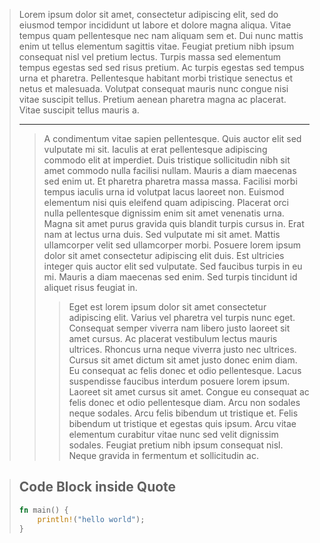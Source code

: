 > Lorem ipsum dolor sit amet, consectetur adipiscing elit, sed do eiusmod tempor incididunt ut labore et dolore magna aliqua. Vitae tempus quam pellentesque nec nam aliquam sem et. Dui nunc mattis enim ut tellus elementum sagittis vitae. Feugiat pretium nibh ipsum consequat nisl vel pretium lectus. Turpis massa sed elementum tempus egestas sed sed risus pretium. Ac turpis egestas sed tempus urna et pharetra. Pellentesque habitant morbi tristique senectus et netus et malesuada. Volutpat consequat mauris nunc congue nisi vitae suscipit tellus. Pretium aenean pharetra magna ac placerat. Vitae suscipit tellus mauris a.
>
> ---
>> A condimentum vitae sapien pellentesque. Quis auctor elit sed vulputate mi sit. Iaculis at erat pellentesque adipiscing commodo elit at imperdiet. Duis tristique sollicitudin nibh sit amet commodo nulla facilisi nullam. Mauris a diam maecenas sed enim ut. Et pharetra pharetra massa massa. Facilisi morbi tempus iaculis urna id volutpat lacus laoreet non. Euismod elementum nisi quis eleifend quam adipiscing. Placerat orci nulla pellentesque dignissim enim sit amet venenatis urna. Magna sit amet purus gravida quis blandit turpis cursus in. Erat nam at lectus urna duis. Sed vulputate mi sit amet. Mattis ullamcorper velit sed ullamcorper morbi. Posuere lorem ipsum dolor sit amet consectetur adipiscing elit duis. Est ultricies integer quis auctor elit sed vulputate. Sed faucibus turpis in eu mi. Mauris a diam maecenas sed enim. Sed turpis tincidunt id aliquet risus feugiat in.
>>
>>> Eget est lorem ipsum dolor sit amet consectetur adipiscing elit. Varius vel pharetra vel turpis nunc eget. Consequat semper viverra nam libero justo laoreet sit amet cursus. Ac placerat vestibulum lectus mauris ultrices. Rhoncus urna neque viverra justo nec ultrices. Cursus sit amet dictum sit amet justo donec enim diam. Eu consequat ac felis donec et odio pellentesque. Lacus suspendisse faucibus interdum posuere lorem ipsum. Laoreet sit amet cursus sit amet. Congue eu consequat ac felis donec et odio pellentesque diam. Arcu non sodales neque sodales. Arcu felis bibendum ut tristique et. Felis bibendum ut tristique et egestas quis ipsum. Arcu vitae elementum curabitur vitae nunc sed velit dignissim sodales. Feugiat pretium nibh ipsum consequat nisl. Neque gravida in fermentum et sollicitudin ac.

> ## Code Block inside Quote
> ```rust
> fn main() {
>     println!("hello world");
> }
> ```
